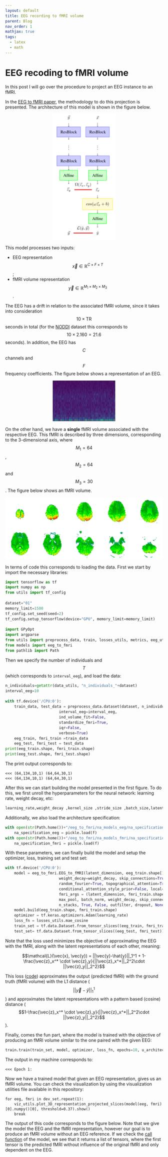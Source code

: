 ```yaml
---
layout: default
title: EEG recording to fMRI volume
parent: Blog
nav_order: 1
mathjax: true
tags: 
  - latex
  - math
---
```



# EEG recoding to fMRI volume

In this post I will go over the procedure to project an EEG instance to an fMRI.

In the [EEG to fMRI paper](https://arxiv.org/abs/2203.03481), the methodology to do this projection is presented. The architecture of this model is shown in the figure below.

<p align="center">
	<img src="./figures/architecture_eeg_benefits.png" width="200"/>
</p>

This model processes two inputs:
- EEG representation $$\vec{x} \in \mathbb{R}^{C \times F \times T}$$;
- fMRI volume representation $$\vec{y} \in \mathbb{R}^{M_1 \times M_2 \times M_3}$$.

The EEG has a drift in relation to the associated fMRI volume, since it takes into consideration $$10\times \mbox{TR}$$ seconds in total (for the [NODDI](https://osf.io/94c5t/) dataset this corresponds to $$10\times 2.160=21.6$$ seconds). In addition, the EEG has $$C$$ channels and $$F$$ frequency coefficients. The figure below shows a representation of an EEG.

<p align="center">
	<img src="./figures/eeg_stft.png" width="200"/>
</p>

On the other hand, we have a **single** fMRI volume associated with the respective EEG. This fMRI is described by three dimensions, corresponding to the 3-dimensional axis, where $$M_1=64$$, $$M_2=64$$ and $$M_3=30$$. The figure below shows an fMRI volume.

<p align="center">
	<img src="./figures/fmri_volume.png" width="600"/>
</p>

In terms of code this corresponds to loading the data. First we start by import the necessary libraries:

```python
import tensorflow as tf
import numpy as np
from utils import tf_config

dataset="01"
memory_limit=1500
tf_config.set_seed(seed=2)
tf_config.setup_tensorflow(device="GPU", memory_limit=memory_limit)

import GPyOpt
import argparse
from utils import preprocess_data, train, losses_utils, metrics, eeg_utils, data_utils, viz_utils
from models import eeg_to_fmri
from pathlib import Path
```

Then we specify the number of individuals and $$T$$ (which corresponds to ```interval_eeg```), and load the data:

```python
n_individuals=getattr(data_utils, "n_individuals_"+dataset)
interval_eeg=10

with tf.device('/CPU:0'):
	train_data, test_data = preprocess_data.dataset(dataset, n_individuals=n_individuals,
						interval_eeg=interval_eeg, 
						ind_volume_fit=False,
						standardize_fmri=True,
						iqr=False,
						verbose=True)
	eeg_train, fmri_train =train_data
	eeg_test, fmri_test = test_data
print(eeg_train.shape, fmri_train.shape)
print(eeg_test.shape, fmri_test.shape)
```
The print output corresponds to:
```
<<< (64,134,10,1) (64,64,30,1)
<<< (64,134,10,1) (64,64,30,1)
```

After this we can start building the model presented in the first figure. To do this, we first unroll the hyperparameters for the neural network: learning rate, weight decay, etc:

```python
learning_rate,weight_decay ,kernel_size ,stride_size ,batch_size,latent_dimension,n_channels,max_pool,batch_norm,skip_connections,dropout,n_stacks,outfilter,local=eeg_to_fmri.parameters
```

Additionally, we also load the architecture specification:

```python
with open(str(Path.home())+"/eeg_to_fmri/na_models_eeg/na_specification_2", "rb") as f:
	na_specification_eeg = pickle.load(f)
with open(str(Path.home())+"/eeg_to_fmri/na_models_fmri/na_specification_2", "rb") as f:
	na_specification_fmri = pickle.load(f)
```

With these parameters, we can finally build the model and setup the optimizer, loss, training set and test set:

```python
with tf.device('/CPU:0'):
	model = eeg_to_fmri.EEG_to_fMRI(latent_dimension, eeg_train.shape[1:], na_specification_eeg, n_channels,
						weight_decay=weight_decay, skip_connections=True, batch_norm=True, fourier_features=True,
						random_fourier=True, topographical_attention=True, conditional_attention_style=True,
						conditional_attention_style_prior=False, local=True, seed=None, 
						fmri_args = (latent_dimension, fmri_train.shape[1:], kernel_size, stride_size, n_channels, 
						max_pool, batch_norm, weight_decay, skip_connections,
						n_stacks, True, False, outfilter, dropout, None, False, na_specification_fmri))
	model.build(eeg_train.shape, fmri_train.shape)
	optimizer = tf.keras.optimizers.Adam(learning_rate)
	loss_fn = losses_utils.mae_cosine
	train_set = tf.data.Dataset.from_tensor_slices((eeg_train, fmri_train)).batch(batch_size)
	test_set= tf.data.Dataset.from_tensor_slices((eeg_test, fmri_test)).batch(1)
```

Note that the loss used minimizes the objective of approximating the EEG with the fMRI, along with the latent representations of each other, meaning:

$$\mathcal{L}(\vec{x}, \vec{y}) = ||\vec{y}-\hat{y}||_1^1  + 1-\frac{\vec{z}_x^* \cdot \vec{z}_y}{||\vec{z}_x^*||_2^2\cdot ||\vec{z}_y||_2^2}$$

This loss ([code](https://github.com/DCalhas/eeg_to_fmri/blob/b4ab007aa85fef7c6c3d62b2e215e0131ee42f26/src/utils/losses_utils.py#L447)) approximates the output (predicted fMRI) with the ground truth (fMRI volume) with the L1 distance ($$||\vec{y}-\hat{y}||_1^1$$) and approximates the latent representations with a pattern based (cosine) distance ($$1-\frac{\vec{z}_x^* \cdot \vec{z}_y}{||\vec{z}_x^*||_2^2\cdot ||\vec{z}_y||_2^2}$$).

Finally, comes the fun part, where the model is trained with the objective of producing an fMRI volume similar to the one paired with the given EEG:

```python
train.train(train_set, model, optimizer, loss_fn, epochs=10, u_architecture=True, val_set=None, verbose=True, verbose_batch=True)
```

The output in my machine corresponds to:

```
<<< Epoch 1: 
```

Now we have a trained model that given an EEG representation, gives us an fMRI volume. You can check the visualization by using the visualization utilities file available in this repository:

```
for eeg, fmri in dev_set.repeat(1):
	viz_utils.plot_3D_representation_projected_slices(model(eeg, fmri)[0].numpy()[0], threshold=0.37).show()
	break
```

The output of this code corresponds to the figure below. Note that we give the model the EEG and the fMRI representation, however our goal is to produce an fMRI volume without an EEG reference. If we check the [call function](https://github.com/DCalhas/eeg_to_fmri/blob/ff7c1b988a7dca77f0db400bcb511c6127e82c33/src/models/eeg_to_fmri.py#L329) of the model, we see that it returns a list of tensors, where the first tensor is the predicted fMRI without influence of the original fMRI and only dependent on the EEG.